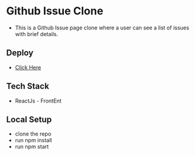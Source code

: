 # Github Issue Clone
* This is a Github Issue page clone where a user can see a list of issues with brief details.

## Deploy
* [Click Here](https://relaxed-hawking-29a83a.netlify.app/)

## Tech Stack
* ReactJs - FrontEnt

## Local Setup
* clone the repo
* run npm install
* run npm start
